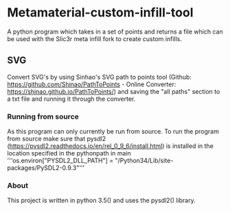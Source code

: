 # Metamaterial-custom-infill-tool
A python program which takes in a set of points and returns a file which can be used with the Slic3r meta infill fork to create custom infills.

## SVG
Convert SVG's by using Sinhao's SVG path to points tool (Github: https://github.com/Shinao/PathToPoints - Online Converter: https://shinao.github.io/PathToPoints/) and saving the "all paths" section to a txt file and running it through the converter.

### Running from source
As this program can only currently be run from source. To run the program from source make sure that pysdl2 (https://pysdl2.readthedocs.io/en/rel_0_9_6/install.html) is installed in the location specified in the pythonpath in main '''os.environ["PYSDL2_DLL_PATH"] = "/Python34/Lib/site-packages/PySDL2-0.9.3"'''

### About
This project is written in python 3.5() and uses the pysdl2() library.
